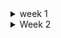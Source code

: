 <details>
 <summary> week 1 </summary>
 
# Introduction to Python
 
 * the introduction of using commands and how to navigate them
 * learnt how to apply the syntax of python
  
# Variables and Operators, data structure
  
* apply how to use different variables within python, such int, floats and decimal numbers
* got familier with the use of output variable to produce the task performed, such as normally used variable print()
* the application of true or false value, which is another variable in python
* data structures to asign mutliple variables
* the use of dictionaries by doing some exercises 
* the use of arithmetic operation to perform calculations
* the operators on strings, the use of operator to add two strings
* Completed some exercises to test myself how to narvigate with these different operators 
* got to learn about boolean values (True or False)

# Lists, Sets, Dictionaries and Tuples
  
* learnt how lists are used to store multiple items in a single variable using square brackets [ ]
* A set is a collection which is unordered, unchangeable, and unindexed. they using 
* also got to do some exercises to test myself how to list items in a variable
* learnt about dictionaries on how they are constructed and applied using curly { }, and they have keys and values
* learnt about tuples how they are differentiated from sets and lists using different brackets, for tuples we use curly brackets ()

# Methods that are used in python

* learnt how to use different methods such as
* remove() to remove from the list
* pop() to remove the specified index 
* del also remove specified index
* clear() emptied the list
* 
# Control flow (if , elif and else statements)

* got to learn how if statements are constructed to check the condition
* got to learn of "elif" keyword which is used if previous conditions were not true
* also got to learn how "else" keyword function to catches anything that is catched by preeciding conditions
* accessing tuple by using indexing format

# Loops 

* learnt how loops are used in python to execute statements
* With the while loop we can execute a set of statements as long as a condition is true
* with for loop i learnt that you can execute sets of statements
* With the continue statement we can stop the current iteration, and continue with the next
* With the break statement we can stop the loop even if the while condition is true
* the importance of using inreament while looping to avoid the loop continuing forever

# Factorials

* learnt that the factorial represented by a exclamation mark after a number
* also that is equal to the product of that number, all the integers below it to one
* also learnt that is important to check the input
* factorial can be used to check the variable type

# Functions 

* in python a function is defined using "def" keyword
* example: def my_function() 
* to call a function, use the functiopn name followed by parentheses
* The function body is indented and contains the code that performs the desired operation on the inputs, and the "return" keyword is used to specify the output
* a function may mutate a variable without returning anything
* Functions can take one or more arguments, and they may or may not return a value
* the special Python keyword "None" represents the absence of value, and it is the default return value for functions that do not explicitly return anything

# Classes and Objects

* when we define a class, we use an uppercase letter fintor the class name, and we start defining all the functions and attributes inside the class definition
* we usually begin by creating a special function called the initialization function, or "init" function, which gets called every time an instance of the class is created
* almost everything in Python is an object, with its properties and methods
* a Class is like an object constructor, or a "blueprint" for creating objects

# Int and Floats

* python automatically returns a float to accomodate non-whole numbers
* adding a float to an int or multiplying or using exponents

# Alternative number types(Decimal, Booleans and Strings)

* if you pass a second argument as a number it will convert the first argument as a number, it will convert the first argument from thaat base to base 10.
* learnt that if you pass a second argument as a number, it will convert the first argument from that base 10. for instance "100" in base 2 is equal to 4 in base 10
* also got to know that the first argument must always be a string, even if want to convert it from different base
* this is done because there may be non-numeric characters in the string that are valid in some bases
* learnt that python has another class decimal that addresses some of the issues we saw with floats
* got to understand that floats are great they have floating point errors that can be problematic in certain situations, such as when dealing money.
* to use use decimal module, you need to import the decimal class and the getContext function at the top of your code
* the getContext function returns a context object that holds global settings for using decimal class.
* with deciaml class you can instatiate a decimal object with a number value, for instance decimal 1 devided by decimal 3 returns 0,3333 with four deciaml places
* You can also pass in a float, but be aware that the decimal module will try to exactly replicate the float with all its digits, which may lead to floating point errors
* python easily casts integers to booleans -1 is true and 0 is false, anything except 0 is true
* in fact anything except 0 is true, so even -1 amd imaginary 1 are true, but float 0 imaginary 0 are false
* string is true, anything other than an empty string is also true
* the only false string is an empty one, but be careful not to accidentally have a space in there
* we can also cast data structures to booleans, an empty list or dictionary is false
* python has numerous tools to analyze and construct strings, and one of the most useful is slicing
* slicing refers to taking a portion of a string and returning it

# Formatting

* python has a few ways to create strings, including string concatenation and f-strings
* f-strings allows us to insert variable or expressions inside curly braces in a string
* we can also do rounding and number formatting with f-strings
* the format fuction is similar to f-strings and was used in vertions of python 3.6

# Multiple-line strings

* python has a handy feature for creating multi-line strings by using triple quotes.
* if we to include literal triple quotes in the string, we can escape them with backlash.
 
</details>
<details>
 <summary> Week 2 </summary>

# Functions

* we call the function performaOperation with two parameters to determine the sum by using the operation "sum"
* to address this we can assign a default value to the operation parameter using name parameters or keyword arguments
* when calling the function, pass in the message before or after the operation, as long as we specify which argument is which by using a comma to seperate them.
* args, there is a rule when using keyword arguments in python i.e they must come after the positional arguments
* while optional arguments are useful there is a funtional limitation to how many variables can be 
* if you want to allow users to pass in any number of variables, use the asterisk symbol before the argument name to create a pointer to the inputted variables.
* There is a rule when using keyword arguments in Python i.e. they must come after the positional arguments.
* The order of the first two arguments is important and cannot be changed. However, after these mandatory arguments, the keyword arguments can be in any order.
* While optional arguments are useful, there is a functional limitation to how many variables can be anticipated.
* If we want to allow users to pass in any number of variables, use the asterisk symbol before the argument name to create a pointer to the inputted variables.
* in order to handle keyword arguments, a method called kwargs can be used. Kwags is short for keyword arguments.
* Print kwargs to see that the keyword arguments are now stored as a dictionary instead of a tuple.
* This makes sense because keyword arguments have keys and values and can be passed in any order, so a dictionary is a more appropriate data structure for referencing them.

# Variable and Scope

* In our earlier section, *args and **kwargs were used to print out the arguments passed into a function.
* This allowed us to see a tuple and dictionary of the passed arguments. However, there's another method that allows us to access all the variables within a Python function without any asterisks. This method is called the "locals"
* However trying to reference outside it's scope will result in the error

  
* Locals()
   * Why is it named locals? These are the variable names that are only accessible locally within the function.
   * Remember, variables can be defined by any name within the function definition, and it will be available anywhere within that function.
   * However, trying to reference a variable outside its scope will result in an error.
   * in Python, there are two types of variables: local variables, which are defined inside the function, and global variables, which are defined outside the function in the main code block.
   * Thankfully, Python comes with a handy built-in function called globals that enables us to retrieve all of these variables.
 
* Global()
   * global variables are declared outside the function, you can access them throughout the program
   * if we define a vraible, meessage in the global scope and print in both functions, we can see they have access to it
   * pythom has multiple has a lot of backgrounds processes going on the scope of variables available.
 
 * lambda funcions
   * lambda functions can come in handy when you need to pass a function as an argument to another python function, such as sorted function that sorts a list of values
   * for instance if there is a list dictionaries and it needs to be sorted them based on a specific key, use the key parameter of sorted function
   * lambda functions are consise and convient for writing small functions that you need while writing code
   * use lambda function when an anonymous function is required for a short period of time
   * lambda use one expression

# Error handling and exception

* When working with Python, notice that sometimes these problems are referred to as errors, while other times are called exceptions.
* If official Python documentation is consulted, you will find that exceptions are determined during runtime and can be retried, whereas errors cannot be retried.
* there are numerous exceptions to this rule, even within the official Python code, it is not worth worrying too much about the terminology.
* in any case, they all function in a similar manner. Here is a controversial opinion: errors and exceptions are basically the same thing.
* All Python errors and exceptions ultimately stem from a class called the base exception. For instance, the division by zero error is a type of arithmetic error, which is a type of exception, which in turn extends the base exception class.
* he base exception class provides useful and powerful properties to exceptions, such as halting code execution and providing information about why and how the execution was halted.
* try/except - this is a zero division error. We have caught this exception and it will not be raised anymore. It is simply a class, it has attributes, you can create them, and they can even be returned.
* exceptions are nothing to worry about, but they do require some careful consideration.

# Catching exception by type

* We are going to catch the zero division specifically. There was a zero division error, and now that prints out. A type error statement can also be added, except type error and printed. But of course, there was a zero division error, not a type error. 

 <details>
 </details>
 <summary> Week 3 </summary>

 # GUI

 * learnt how to build a gui
 * learnt how to use Tkinter
 

